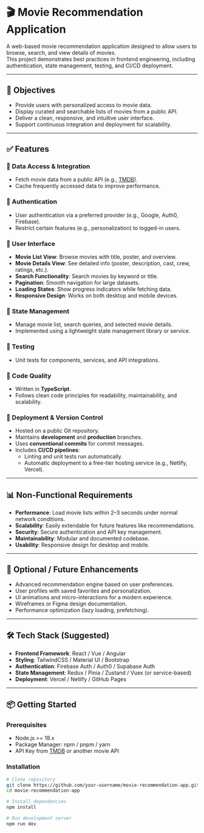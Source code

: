 # 🎬 Movie Recommendation Application

A web-based movie recommendation application designed to allow users to browse, search, and view details of movies.  
This project demonstrates best practices in frontend engineering, including authentication, state management, testing, and CI/CD deployment.

---

## 📌 Objectives

- Provide users with personalized access to movie data.
- Display curated and searchable lists of movies from a public API.
- Deliver a clean, responsive, and intuitive user interface.
- Support continuous integration and deployment for scalability.

---

## ✅ Features

### 🔹 Data Access & Integration

- Fetch movie data from a public API (e.g., [TMDB](https://www.themoviedb.org/)).
- Cache frequently accessed data to improve performance.

### 🔹 Authentication

- User authentication via a preferred provider (e.g., Google, Auth0, Firebase).
- Restrict certain features (e.g., personalization) to logged-in users.

### 🔹 User Interface

- **Movie List View**: Browse movies with title, poster, and overview.
- **Movie Details View**: See detailed info (poster, description, cast, crew, ratings, etc.).
- **Search Functionality**: Search movies by keyword or title.
- **Pagination**: Smooth navigation for large datasets.
- **Loading States**: Show progress indicators while fetching data.
- **Responsive Design**: Works on both desktop and mobile devices.

### 🔹 State Management

- Manage movie list, search queries, and selected movie details.
- Implemented using a lightweight state management library or service.

### 🔹 Testing

- Unit tests for components, services, and API integrations.

### 🔹 Code Quality

- Written in **TypeScript**.
- Follows clean code principles for readability, maintainability, and scalability.

### 🔹 Deployment & Version Control

- Hosted on a public Git repository.
- Maintains **development** and **production** branches.
- Uses **conventional commits** for commit messages.
- Includes **CI/CD pipelines**:
  - Linting and unit tests run automatically.
  - Automatic deployment to a free-tier hosting service (e.g., Netlify, Vercel).

---

## 📊 Non-Functional Requirements

- **Performance**: Load movie lists within 2–3 seconds under normal network conditions.
- **Scalability**: Easily extendable for future features like recommendations.
- **Security**: Secure authentication and API key management.
- **Maintainability**: Modular and documented codebase.
- **Usability**: Responsive design for desktop and mobile.

---

## 🚀 Optional / Future Enhancements

- Advanced recommendation engine based on user preferences.
- User profiles with saved favorites and personalization.
- UI animations and micro-interactions for a modern experience.
- Wireframes or Figma design documentation.
- Performance optimization (lazy loading, prefetching).

---

## 🛠️ Tech Stack (Suggested)

- **Frontend Framework**: React / Vue / Angular
- **Styling**: TailwindCSS / Material UI / Bootstrap
- **Authentication**: Firebase Auth / Auth0 / Supabase Auth
- **State Management**: Redux / Pinia / Zustand / Vuex (or service-based)
- **Deployment**: Vercel / Netlify / GitHub Pages

---

## 📦 Getting Started

### Prerequisites

- Node.js >= 18.x
- Package Manager: npm / pnpm / yarn
- API Key from [TMDB](https://developer.themoviedb.org/) or another movie API

### Installation

```bash
# Clone repository
git clone https://github.com/your-username/movie-recommendation-app.git
cd movie-recommendation-app

# Install dependencies
npm install

# Run development server
npm run dev
```
